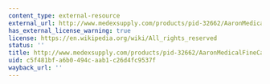 ```yaml
---
content_type: external-resource
external_url: http://www.medexsupply.com/products/pid-32662/AaronMedicalFineCauteryHighTem.htm?zmam=34602484&zmas=1&zmac=22&zmap=32662
has_external_license_warning: true
license: https://en.wikipedia.org/wiki/All_rights_reserved
status: ''
title: http://www.medexsupply.com/products/pid-32662/AaronMedicalFineCauteryHighTem.htm?zmam=34602484&zmas=1&zmac=22&zmap=32662
uid: c5f481bf-a6b0-494c-aab1-c26d4fc9537f
wayback_url: ''
---
```

